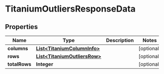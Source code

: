 

# TitaniumOutliersResponseData


## Properties

| Name | Type | Description | Notes |
|------------ | ------------- | ------------- | -------------|
|**columns** | [**List&lt;TitaniumColumnInfo&gt;**](TitaniumColumnInfo.md) |  |  [optional] |
|**rows** | [**List&lt;TitaniumOutliersRow&gt;**](TitaniumOutliersRow.md) |  |  [optional] |
|**totalRows** | **Integer** |  |  [optional] |



